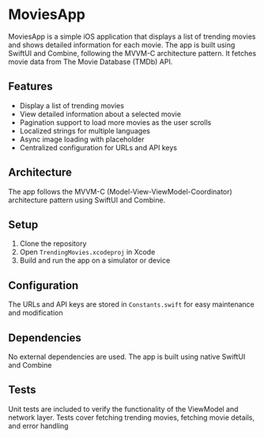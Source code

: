 # MoviesApp
MoviesApp is a simple iOS application that displays a list of trending movies and shows detailed information for each movie. The app is built using SwiftUI and Combine, following the MVVM-C architecture pattern. It fetches movie data from The Movie Database (TMDb) API.

## Features

- Display a list of trending movies
- View detailed information about a selected movie
- Pagination support to load more movies as the user scrolls
- Localized strings for multiple languages
- Async image loading with placeholder
- Centralized configuration for URLs and API keys

## Architecture

The app follows the MVVM-C (Model-View-ViewModel-Coordinator) architecture pattern using SwiftUI and Combine.

## Setup

1. Clone the repository
2. Open `TrendingMovies.xcodeproj` in Xcode
3. Build and run the app on a simulator or device

## Configuration

The URLs and API keys are stored in `Constants.swift` for easy maintenance and modification

## Dependencies

No external dependencies are used. The app is built using native SwiftUI and Combine

## Tests

Unit tests are included to verify the functionality of the ViewModel and network layer. Tests cover fetching trending movies, fetching movie details, and error handling
